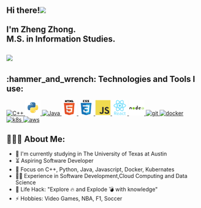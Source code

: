 <h2 align="left">
 <abc>
  <br>Hi there!<img src="https://user-images.githubusercontent.com/42378118/110234147-e3259600-7f4e-11eb-95be-0c4047144dea.gif" width="30"><br>
  <br> I'm Zheng Zhong.</br>M.S. in Information Studies.</br>
  <br>
    <img src="https://i.giphy.com/RThN0hOS2GO4M.gif" />
 </abc>
</h2> 
<h2 align="left">:hammer_and_wrench: Technologies and Tools I use:</h2>
<p align="left">
    <a href="https://isocpp.org/" target="_blank"> <img src="https://isocpp.org/assets/images/cpp_logo.png" alt="C++" width="33" height="37"/> </a>
    <a href="https://www.python.org/" target="_blank"> <img src="https://raw.githubusercontent.com/github/explore/80688e429a7d4ef2fca1e82350fe8e3517d3494d/topics/python/python.png" alt="Python" width="40" height="40"/> </a>
    <a href="https://www.java.com/" target="_blank"> <img src="https://cdn.freebiesupply.com/logos/thumbs/2x/java-logo.png" alt="Java" width="55" height="40"/> </a>
    <a href="https://www.w3.org/html/" target="_blank"> <img src="https://raw.githubusercontent.com/devicons/devicon/master/icons/html5/html5-original-wordmark.svg" alt="html5" width="40" height="40"/> </a>
    <a href="https://www.w3schools.com/css/" target="_blank"> <img src="https://raw.githubusercontent.com/devicons/devicon/master/icons/css3/css3-original-wordmark.svg" alt="css3" width="40" height="40"/> </a>
    <a href="https://developer.mozilla.org/en-US/docs/Web/JavaScript" target="_blank"> <img src="https://raw.githubusercontent.com/devicons/devicon/master/icons/javascript/javascript-original.svg" alt="javascript" width="40" height="40"/> </a>
<a href="https://reactjs.org/" target="_blank"> <img src="https://raw.githubusercontent.com/devicons/devicon/master/icons/react/react-original-wordmark.svg" alt="react" width="40" height="40"/> </a>
      <a href="https://nodejs.org" target="_blank"> <img src="https://raw.githubusercontent.com/devicons/devicon/master/icons/nodejs/nodejs-original-wordmark.svg" alt="nodejs" width="40" height="40"/> </a>
<a href="https://git-scm.com/" target="_blank"> <img src="https://www.vectorlogo.zone/logos/git-scm/git-scm-icon.svg" alt="git" width="40" height="40"/> </a>
 <a href="https://www.docker.com" target="_blank"> <img src="https://www.docker.com/wp-content/uploads/2022/03/vertical-logo-monochromatic.png" alt="docker" width="40" height="40"/> </a>
<a href="https://kubernates.io/" target="_blank"> <img src="https://encrypted-tbn0.gstatic.com/images?q=tbn:ANd9GcRStwZ0W2StUsVG6Oe81ef6Twk89UwWWRHeWLjluGlJ5Fl8FjpwyrE0cphumhwjW6fA0QU&usqp=CAU" alt="k8s" width="40" height="40"/> </a>
 <a href="https://aws.amazon.com/cdk/" target="_blank"> <img src="https://upload.wikimedia.org/wikipedia/commons/thumb/9/93/Amazon_Web_Services_Logo.svg/800px-Amazon_Web_Services_Logo.svg.png" alt="aws" width="40" height="33"/> </a>
    </p>

<h2 align="left">👨🏻‍💻 About Me:</h2>

- 🏫 I'm currently studying in The University of Texas at Austin
- :hourglass_flowing_sand:  Aspiring  Software Developer
- :rocket: Focus on C++, Python, Java, Javascript, Docker, Kubernates
- :man_technologist: Experience in Software Development,Cloud Computing and Data Science
- :dart: Life Hack: "Explore :fire: and Explode :bomb: with knowledge" 
- :zap: Hobbies: Video Games, NBA, F1, Soccer<br>
